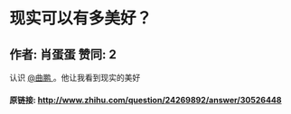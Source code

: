 # 现实可以有多美好？
## 作者: 肖蛋蛋  赞同: 2
认识 [ @曲鹏 ](http://www.zhihu.com/people/077934f383637cb7dc72c521a78c0d1f)
。他让我看到现实的美好

#### 原链接: http://www.zhihu.com/question/24269892/answer/30526448